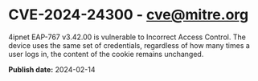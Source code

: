 # CVE-2024-24300 - cve@mitre.org

4ipnet EAP-767 v3.42.00 is vulnerable to Incorrect Access Control. The device uses the same set of credentials, regardless of how many times a user logs in, the content of the cookie remains unchanged.

**Publish date:** 2024-02-14
